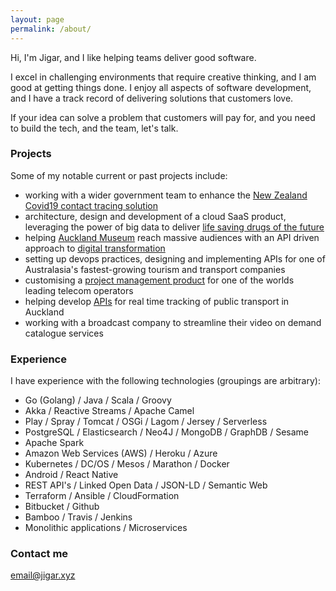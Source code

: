 ```yaml
---
layout: page
permalink: /about/
---
```


Hi, I'm Jigar, and I like helping teams deliver good software.

I excel in challenging environments that require creative thinking, and I am good at getting things done. I enjoy all 
aspects of software development, and I have a track record of delivering solutions that customers love.  

If your idea can solve a problem that customers will pay for, and you need to build the tech, and the team, let's talk.

### Projects

Some of my notable current or past projects include:
- working with a wider government team to enhance the [New Zealand Covid19 contact tracing solution](https://tracing.covid19.govt.nz/)
- architecture, design and development of a cloud SaaS product, leveraging the power of big data to deliver [life saving drugs of the future](https://www.geneious.com/biopharma/features/)
- helping [Auckland Museum](https://www.aucklandmuseum.com/) reach massive audiences with an API driven approach to [digital transformation](https://www.aucklandmuseum.com/discover/collections-online/our-data)
- setting up devops practices, designing and implementing APIs for one of Australasia's fastest-growing tourism and transport companies
- customising a [project management product](https://www.digite.com/) for one of the worlds leading telecom operators
- helping develop [APIs](https://dev-portal.at.govt.nz/) for real time tracking of public transport in Auckland
- working with a broadcast company to streamline their video on demand catalogue services

### Experience

I have experience with the following technologies (groupings are arbitrary):

- Go (Golang) / Java / Scala / Groovy
- Akka / Reactive Streams / Apache Camel
- Play / Spray / Tomcat / OSGi / Lagom / Jersey / Serverless
- PostgreSQL / Elasticsearch / Neo4J / MongoDB / GraphDB / Sesame
- Apache Spark
- Amazon Web Services (AWS) / Heroku / Azure
- Kubernetes / DC/OS / Mesos / Marathon / Docker
- Android / React Native
- REST API's / Linked Open Data / JSON-LD / Semantic Web
- Terraform / Ansible / CloudFormation
- Bitbucket / Github
- Bamboo / Travis / Jenkins
- Monolithic applications / Microservices 

### Contact me

[email@jigar.xyz](mailto:email@jigar.xyz)
